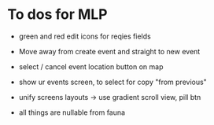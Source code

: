 # To dos for MLP

* green and red edit icons for reqies fields

* Move away from create event and straight to new event

* select / cancel event location button on map

* show ur events screen, to select for copy "from previous"

* unify screens layouts -> use gradient scroll view, pill btn

* all things are nullable from fauna
